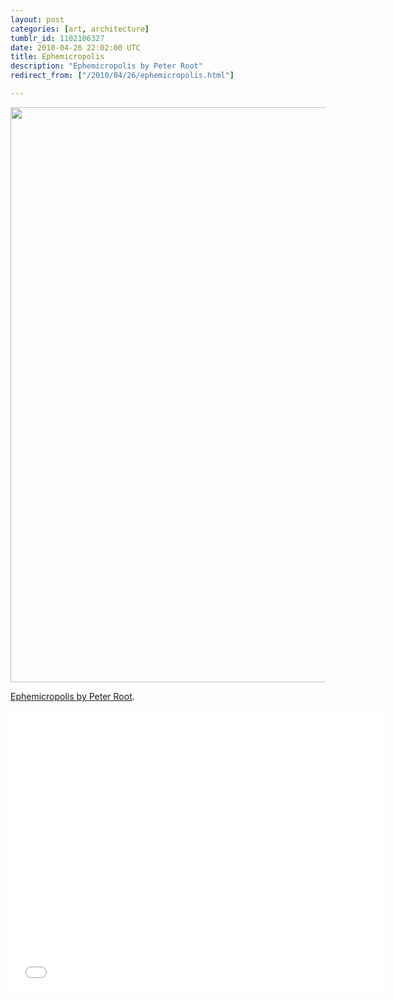 ```yaml
---
layout: post
categories: [art, architecture]
tumblr_id: 1102106327  
date: 2010-04-26 22:02:00 UTC
title: Ephemicropolis
description: "Ephemicropolis by Peter Root"
redirect_from: ["/2010/04/26/ephemicropolis.html"]

---
```


[<img src="//farm4.static.flickr.com/3509/4556133606_fd1d4d987c_o.jpg" width="920">](http://www.peterroot.com/index.php?/projects/ephemicropolis/)

[Ephemicropolis by Peter Root](http://www.peterroot.com/index.php?/projects/ephemicropolis/).

<object width="600" height="450"><param name="allowfullscreen" value="true" /><param name="allowscriptaccess" value="always" /><param name="movie" value="http://vimeo.com/moogaloop.swf?clip_id=10875342&amp;server=vimeo.com&amp;show_title=1&amp;show_byline=0&amp;show_portrait=0&amp;color=fafc79&amp;fullscreen=1" /><embed src="//vimeo.com/moogaloop.swf?clip_id=10875342&amp;server=vimeo.com&amp;show_title=1&amp;show_byline=0&amp;show_portrait=0&amp;color=fafc79&amp;fullscreen=1" type="application/x-shockwave-flash" allowfullscreen="true" allowscriptaccess="always" width="600" height="450"></embed></object>
